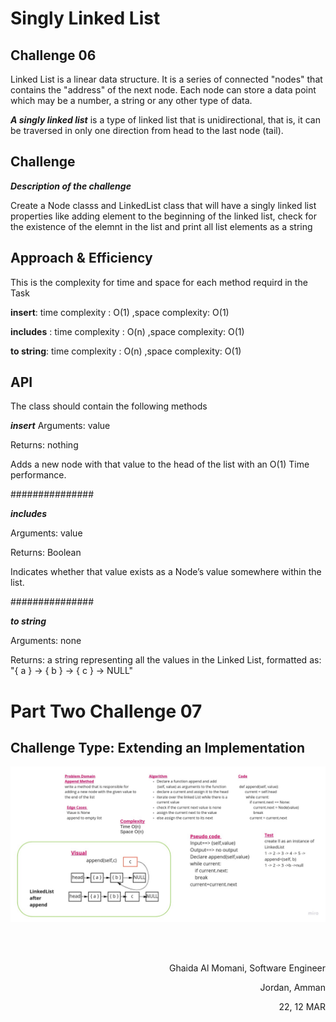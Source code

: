 # Singly Linked List
## Challenge 06
<!-- Short summary or background information -->
Linked List is a linear data structure. It is a series of connected "nodes" that contains the "address" of the next node. Each node can store a data point which may be a number, a string or any other type of data.


***A singly linked list*** is a type of linked list that is unidirectional, that is, it can be traversed in only one direction from head to the last node (tail).
## Challenge
***Description of the challenge***

Create a Node classs and LinkedList class that will have a singly linked list properties like adding element to the beginning of the linked list, check for the existence of the elemnt in the list and print all list elements as a string 


## Approach & Efficiency
<!-- What approach did you take? Why? What is the Big O space/time for this approach? -->
This is the complexity for time and space for each method requird in the Task

**insert**:
  time complexity : O(1)
,space complexity: O(1)


**includes** :
 time complexity : O(n)
,space complexity: O(1)


**to string**:
 time complexity : O(n)
,space complexity: O(1)


## API
<!-- Description of each method publicly available to your Linked List -->

The class should contain the following methods

***insert***
Arguments: value

Returns: nothing

Adds a new node with that value to the head of the list with an O(1) Time performance.

###############

***includes***

Arguments: value

Returns: Boolean

Indicates whether that value exists as a Node’s value somewhere within the list.

###############

***to string***

Arguments: none

Returns: a string representing all the values in the Linked List, formatted as:
"{ a } -> { b } -> { c } -> NULL"


# Part Two Challenge 07 
## Challenge Type: Extending an Implementation

![](../assets/append.jpg)

  <br/><br/>

<p align="right">Ghaida Al Momani, Software Engineer</p>
<p align="right">Jordan, Amman</p>
  <p align="right">22, 12 MAR </p>